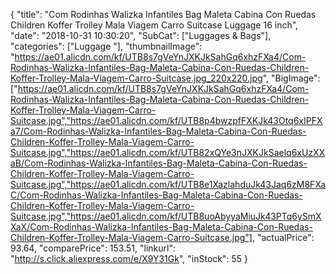 {
	"title": "Com Rodinhas Walizka Infantiles Bag Maleta Cabina Con Ruedas Children Koffer Trolley Mala Viagem Carro Suitcase Luggage 16 inch",
	"date": "2018-10-31 10:30:20",
	"SubCat": ["Luggages & Bags"],
	"categories": ["Luggage "],
	"thumbnailImage": "https://ae01.alicdn.com/kf/UTB8s7gVeYnJXKJkSahGq6xhzFXa4/Com-Rodinhas-Walizka-Infantiles-Bag-Maleta-Cabina-Con-Ruedas-Children-Koffer-Trolley-Mala-Viagem-Carro-Suitcase.jpg_220x220.jpg",
	"BigImage": ["https://ae01.alicdn.com/kf/UTB8s7gVeYnJXKJkSahGq6xhzFXa4/Com-Rodinhas-Walizka-Infantiles-Bag-Maleta-Cabina-Con-Ruedas-Children-Koffer-Trolley-Mala-Viagem-Carro-Suitcase.jpg","https://ae01.alicdn.com/kf/UTB8p4bwzpfFXKJk43Otq6xIPFXa7/Com-Rodinhas-Walizka-Infantiles-Bag-Maleta-Cabina-Con-Ruedas-Children-Koffer-Trolley-Mala-Viagem-Carro-Suitcase.jpg","https://ae01.alicdn.com/kf/UTB82xQYe3nJXKJkSaelq6xUzXXaB/Com-Rodinhas-Walizka-Infantiles-Bag-Maleta-Cabina-Con-Ruedas-Children-Koffer-Trolley-Mala-Viagem-Carro-Suitcase.jpg","https://ae01.alicdn.com/kf/UTB8e1XazlahduJk43Jaq6zM8FXaC/Com-Rodinhas-Walizka-Infantiles-Bag-Maleta-Cabina-Con-Ruedas-Children-Koffer-Trolley-Mala-Viagem-Carro-Suitcase.jpg","https://ae01.alicdn.com/kf/UTB8uoAbyyaMiuJk43PTq6ySmXXaX/Com-Rodinhas-Walizka-Infantiles-Bag-Maleta-Cabina-Con-Ruedas-Children-Koffer-Trolley-Mala-Viagem-Carro-Suitcase.jpg"],
	"actualPrice": 93.64,
	"comparePrice": 153.51,
	"linkurl": "http://s.click.aliexpress.com/e/X9Y31Gk",
	"inStock": 55
}
